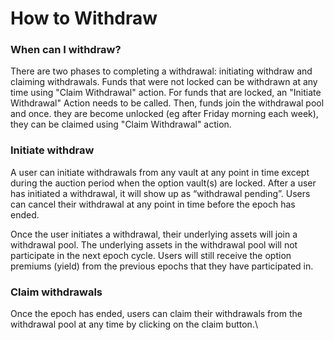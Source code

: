 # How to Withdraw

### When can I withdraw?

There are two phases to completing a withdrawal: initiating withdraw and claiming withdrawals. Funds that were not locked can be withdrawn at any time using "Claim Withdrawal" action. For funds that are locked, an "Initiate Withdrawal" Action needs to be called. Then, funds join the withdrawal pool and once. they are become unlocked (eg after Friday morning each week), they can be claimed using "Claim Withdrawal" action.

### Initiate withdraw

A user can initiate withdrawals from any vault at any point in time except during the auction period when the option vault(s) are locked. After a user has initiated a withdrawal, it will show up as “withdrawal pending”. Users can cancel their withdrawal at any point in time before the epoch has ended.

Once the user initiates a withdrawal, their underlying assets will join a withdrawal pool. The underlying assets in the withdrawal pool will not participate in the next epoch cycle. Users will still receive the option premiums (yield) from the previous epochs that they have participated in.

### Claim withdrawals

Once the epoch has ended, users can claim their withdrawals from the withdrawal pool at any time by clicking on the claim button.\
